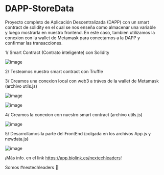 # DAPP-StoreData

Proyecto completo de Aplicación Descentralizada (DAPP) con un smart contract de solidity en el cual se nos enseña como almacenar una variable y luego mostrarla en nuestro frontend. En este caso, tambien utilizamos la conexion con la wallet de Metamask para conectarnos a la DAPP y confirmar las transacciones.

1/ Smart Contract (Contrato inteligente) con Solidity

![image](https://user-images.githubusercontent.com/90309263/134319367-b1c28428-62d6-4555-acfb-b97b0b6a30bf.png)

2/ Testeamos nuestro smart contract con Truffle

3/ Creamos una conexion local con web3 a tráves de la wallet de Metamask (archivo  utils.js)

![image](https://user-images.githubusercontent.com/90309263/134319557-6e4e946a-93c5-4cf4-89ff-b515bc8d2319.png)

![image](https://user-images.githubusercontent.com/90309263/134319998-42a38bc4-b9f0-4981-98a0-f91e3bb9b44f.png)


4/ Creamos la conexion con nuestro smart contract (archivo  utils.js)

![image](https://user-images.githubusercontent.com/90309263/134319636-7fb0e1af-c05c-40f7-aed1-53a32df43734.png)

5/ Desarrollamos la parte del FrontEnd (colgada en los archivos App.js y newdata.js)

![image](https://user-images.githubusercontent.com/90309263/134319898-3e11d0f3-15db-4a7c-8727-6930f725d550.png)

¡Más info. en el link https://app.biolink.es/nextechleaders!

Somos #nextechleaders 🚀
